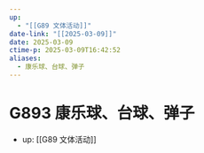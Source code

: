 ```yaml
---
up:
  - "[[G89 文体活动]]"
date-link: "[[2025-03-09]]"
date: 2025-03-09
ctime-p: 2025-03-09T16:42:52
aliases:
  - 康乐球、台球、弹子
---
```


# G893 康乐球、台球、弹子

- up: [[G89 文体活动]]
